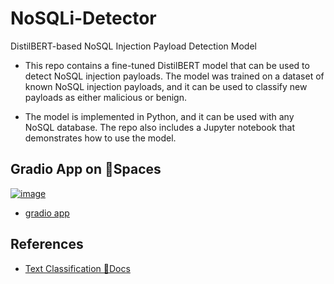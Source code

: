 # NoSQLi-Detector
DistilBERT-based NoSQL Injection Payload Detection Model 
- This repo contains a fine-tuned DistilBERT model that can be used to detect NoSQL injection payloads. The model was trained on a dataset of known NoSQL injection payloads, and it can be used to classify new payloads as either malicious or benign.

- The model is implemented in Python, and it can be used with any NoSQL database. The repo also includes a Jupyter notebook that demonstrates how to use the model.

## Gradio App on 🤗Spaces
<a href = "https://huggingface.co/spaces/ankush-003/ankush-003-nosqli_identifier" >![image](https://github.com/ankush-003/NoSQLi-Detector/assets/94037471/afde1295-9c5e-4748-8a79-1cec9a3a0ade)</a>

- [gradio app](https://huggingface.co/spaces/ankush-003/ankush-003-nosqli_identifier)

## References
- [Text Classification 🤗Docs](https://huggingface.co/docs/transformers/tasks/sequence_classification)

